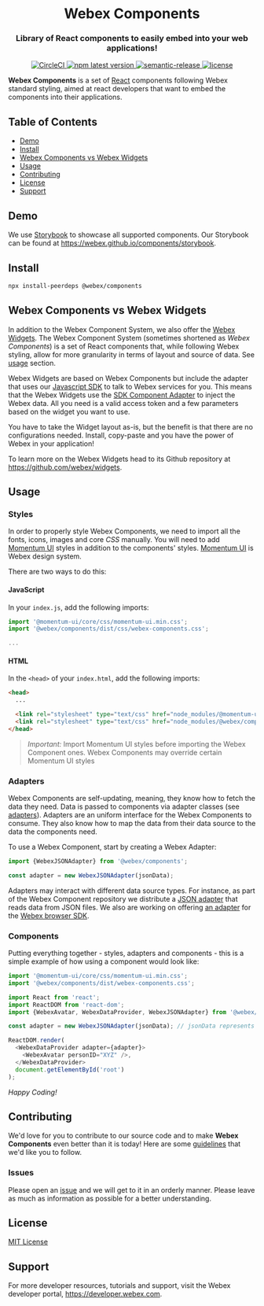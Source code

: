 <h1 align='center' style='border-bottom: none;'>Webex Components</h1>
<h3 align='center'>Library of React components to easily embed into your web applications!</h3>
<p align='center'>
<a href='https://circleci.com/gh/webex/components'>
    <img alt='CircleCI' src='https://circleci.com/gh/webex/components.svg?style=shield'>
  </a>
  <a href='https://www.npmjs.com/package/@webex/components'>
    <img alt='npm latest version' src='https://img.shields.io/npm/v/@webex/components?label=npm%40latest'>
  </a>
  <a href='#badge'>
    <img alt='semantic-release' src='https://img.shields.io/badge/%20%20%F0%9F%93%A6%F0%9F%9A%80-semantic--release-e10079.svg'>
  </a>
  <a href='https://github.com/webex/components/blob/master/package.json#L28'>
    <img src='https://img.shields.io/npm/l/webex.svg' alt='license'>
  </a>
</p>

**Webex Components** is a set of [React](https://reactjs.org) components following Webex standard styling,
aimed at react developers that want to embed the components into their applications.

## Table of Contents

- [Demo](#demo)
- [Install](#install)
- [Webex Components vs Webex Widgets](#webex-components-vs-webex-widgets)
- [Usage](#usage)
- [Contributing](#contributing)
- [License](#license)
- [Support](#support)

## Demo

We use [Storybook](https://storybook.js.org) to showcase all supported components. Our Storybook can be found at https://webex.github.io/components/storybook.

## Install

```bash
npx install-peerdeps @webex/components
```

## Webex Components vs Webex Widgets

In addition to the Webex Component System, we also offer the
[Webex Widgets](https://github.com/webex/widgets#webex-widgets).
The Webex Component System (sometimes shortened as _Webex Components_) is a set of
React components that, while following Webex styling, allow for more granularity
in terms of layout and source of data. See [usage](#usage) section.

Webex Widgets are based on Webex Components but include the adapter that uses
our [Javascript SDK](https://github.com/webex/webex-js-sdk) to talk to Webex services for you.
This means that the Webex Widgets use the
[SDK Component Adapter](https://github.com/webex/sdk-component-adapter#webex-sdk-component-adapter)
to inject the Webex data.
All you need is a valid access token and a few parameters based on the widget you want to use.

You have to take the Widget layout as-is, but the benefit is that there are no configurations needed.
Install, copy-paste and you have the power of Webex in your application!

To learn more on the Webex Widgets head to its Github repository at
https://github.com/webex/widgets.

## Usage

### Styles

In order to properly style Webex Components, we need to import all the fonts, icons, images and core _CSS_ manually.
You will need to add [Momentum UI](https://momentum.design) styles in addition to the components' styles.
[Momentum UI](https://momentum.design) is Webex design system.

There are two ways to do this:

#### JavaScript

In your `index.js`, add the following imports:

```js
import '@momentum-ui/core/css/momentum-ui.min.css';
import '@webex/components/dist/css/webex-components.css';

...
```

#### HTML

In the `<head>` of your `index.html`, add the following imports:

```html
<head>
  ...

  <link rel="stylesheet" type="text/css" href="node_modules/@momentum-ui/core/css/momentum-ui.min.css" />
  <link rel="stylesheet" type="text/css" href="node_modules/@webex/components/dist/css/webex-components.css" />
</head>
```

> *Important:* Import Momentum UI styles before importing the Webex Component ones.
> Webex Components may override certain Momentum UI styles

### Adapters

Webex Components are self-updating, meaning, they know how to fetch the data they need.
Data is passed to components via adapter classes (see [adapters](./src/adapters)).
Adapters are an uniform interface for the Webex Components to consume.
They also know how to map the data from their data source to the data the components need.

To use a Webex Component, start by creating a Webex Adapter:

```js
import {WebexJSONAdapter} from '@webex/components';

const adapter = new WebexJSONAdapter(jsonData);
```

Adapters may interact with different data source types.
For instance, as part of the Webex Component repository we distribute a [JSON adapter](./src/adapters) that reads data from JSON files.
We also are working on offering [an adapter](https://github.com/webex/sdk-component-adapter) for the [Webex browser SDK](https://github.com/webex/webex-js-sdk).

### Components

Putting everything together - styles, adapters and components - this is a simple example of how using a component would look like:

```js
import '@momentum-ui/core/css/momentum-ui.min.css';
import '@webex/components/dist/webex-components.css';

import React from 'react';
import ReactDOM from 'react-dom';
import {WebexAvatar, WebexDataProvider, WebexJSONAdapter} from '@webex/components';

const adapter = new WebexJSONAdapter(jsonData); // jsonData represents an opened file

ReactDOM.render(
  <WebexDataProvider adapter={adapter}>
    <WebexAvatar personID="XYZ" />,
  </WebexDataProvider>
  document.getElementById('root')
);
```

_Happy Coding!_

## Contributing

We'd love for you to contribute to our source code and to make **Webex Components** even better than it is today!
Here are some [guidelines](https://github.com/webex/components/blob/master/CONTRIBUTING.md) that we'd like you to follow.

### Issues

Please open an [issue](https://github.com/webex/components/issues) and we will get to it in an orderly manner.
Please leave as much as information as possible for a better understanding.

## License

[MIT License](https://opensource.org/licenses/MIT)

## Support

For more developer resources, tutorials and support, visit the Webex developer portal, https://developer.webex.com.
